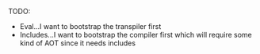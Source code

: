 TODO:

* Eval...I want to bootstrap the transpiler first
* Includes...I want to bootstrap the compiler first which will require
  some kind of AOT since it needs includes